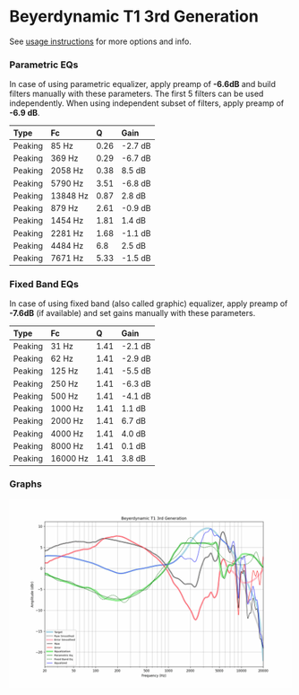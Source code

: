 # Beyerdynamic T1 3rd Generation
See [usage instructions](https://github.com/jaakkopasanen/AutoEq#usage) for more options and info.

### Parametric EQs
In case of using parametric equalizer, apply preamp of **-6.6dB** and build filters manually
with these parameters. The first 5 filters can be used independently.
When using independent subset of filters, apply preamp of **-6.9 dB**.

| Type    | Fc       |    Q | Gain    |
|:--------|:---------|:-----|:--------|
| Peaking | 85 Hz    | 0.26 | -2.7 dB |
| Peaking | 369 Hz   | 0.29 | -6.7 dB |
| Peaking | 2058 Hz  | 0.38 | 8.5 dB  |
| Peaking | 5790 Hz  | 3.51 | -6.8 dB |
| Peaking | 13848 Hz | 0.87 | 2.8 dB  |
| Peaking | 879 Hz   | 2.61 | -0.9 dB |
| Peaking | 1454 Hz  | 1.81 | 1.4 dB  |
| Peaking | 2281 Hz  | 1.68 | -1.1 dB |
| Peaking | 4484 Hz  | 6.8  | 2.5 dB  |
| Peaking | 7671 Hz  | 5.33 | -1.5 dB |

### Fixed Band EQs
In case of using fixed band (also called graphic) equalizer, apply preamp of **-7.6dB**
(if available) and set gains manually with these parameters.

| Type    | Fc       |    Q | Gain    |
|:--------|:---------|:-----|:--------|
| Peaking | 31 Hz    | 1.41 | -2.1 dB |
| Peaking | 62 Hz    | 1.41 | -2.9 dB |
| Peaking | 125 Hz   | 1.41 | -5.5 dB |
| Peaking | 250 Hz   | 1.41 | -6.3 dB |
| Peaking | 500 Hz   | 1.41 | -4.1 dB |
| Peaking | 1000 Hz  | 1.41 | 1.1 dB  |
| Peaking | 2000 Hz  | 1.41 | 6.7 dB  |
| Peaking | 4000 Hz  | 1.41 | 4.0 dB  |
| Peaking | 8000 Hz  | 1.41 | 0.1 dB  |
| Peaking | 16000 Hz | 1.41 | 3.8 dB  |

### Graphs
![](./Beyerdynamic%20T1%203rd%20Generation.png)